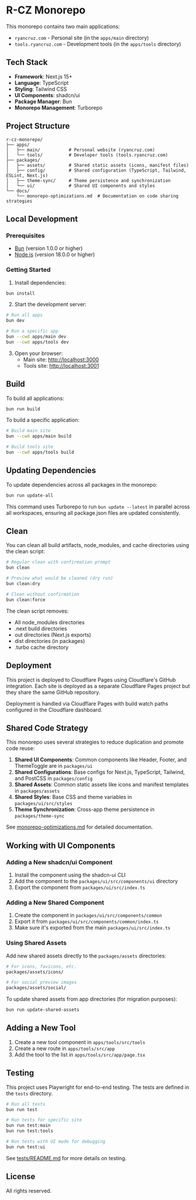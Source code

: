 # R-CZ Monorepo

This monorepo contains two main applications:

- `ryancruz.com` - Personal site (in the `apps/main` directory)
- `tools.ryancruz.com` - Development tools (in the `apps/tools` directory)

## Tech Stack

- **Framework**: Next.js 15+
- **Language**: TypeScript
- **Styling**: Tailwind CSS
- **UI Components**: shadcn/ui
- **Package Manager**: Bun
- **Monorepo Management**: Turborepo

## Project Structure

```
r-cz-monorepo/
├── apps/
│   ├── main/           # Personal website (ryancruz.com)
│   └── tools/          # Developer tools (tools.ryancruz.com)
├── packages/
│   ├── assets/         # Shared static assets (icons, manifest files)
│   ├── config/         # Shared configuration (TypeScript, Tailwind, ESLint, Next.js)
│   ├── theme-sync/     # Theme persistence and synchronization
│   └── ui/             # Shared UI components and styles
└── docs/
    └── monorepo-optimizations.md  # Documentation on code sharing strategies
```

## Local Development

### Prerequisites

- [Bun](https://bun.sh/) (version 1.0.0 or higher)
- [Node.js](https://nodejs.org/) (version 18.0.0 or higher)

### Getting Started

1. Install dependencies:

```bash
bun install
```

2. Start the development server:

```bash
# Run all apps
bun dev

# Run a specific app
bun --cwd apps/main dev
bun --cwd apps/tools dev
```

3. Open your browser:
   - Main site: [http://localhost:3000](http://localhost:3000)
   - Tools site: [http://localhost:3001](http://localhost:3001)

## Build

To build all applications:

```bash
bun run build
```

To build a specific application:

```bash
# Build main site
bun --cwd apps/main build

# Build tools site
bun --cwd apps/tools build
```

## Updating Dependencies

To update dependencies across all packages in the monorepo:

```bash
bun run update-all
```

This command uses Turborepo to run `bun update --latest` in parallel across all workspaces, ensuring all package.json files are updated consistently.

## Clean

You can clean all build artifacts, node_modules, and cache directories using the clean script:

```bash
# Regular clean with confirmation prompt
bun clean

# Preview what would be cleaned (dry run)
bun clean:dry

# Clean without confirmation
bun clean:force
```

The clean script removes:
- All node_modules directories
- .next build directories
- out directories (Next.js exports)
- dist directories (in packages)
- .turbo cache directory

## Deployment

This project is deployed to Cloudflare Pages using Cloudflare's GitHub integration. Each site is deployed as a separate Cloudflare Pages project but they share the same GitHub repository.

Deployment is handled via Cloudflare Pages with build watch paths configured in the Cloudflare dashboard.

## Shared Code Strategy

This monorepo uses several strategies to reduce duplication and promote code reuse:

1. **Shared UI Components**: Common components like Header, Footer, and ThemeToggle are in `packages/ui`
2. **Shared Configurations**: Base configs for Next.js, TypeScript, Tailwind, and PostCSS in `packages/config`
3. **Shared Assets**: Common static assets like icons and manifest templates in `packages/assets`
4. **Shared Styles**: Base CSS and theme variables in `packages/ui/src/styles`
5. **Theme Synchronization**: Cross-app theme persistence in `packages/theme-sync`

See [monorepo-optimizations.md](./docs/monorepo-optimizations.md) for detailed documentation.

## Working with UI Components

### Adding a New shadcn/ui Component

1. Install the component using the shadcn-ui CLI
2. Add the component to the `packages/ui/src/components/ui` directory
3. Export the component from `packages/ui/src/index.ts`

### Adding a New Shared Component

1. Create the component in `packages/ui/src/components/common`
2. Export it from `packages/ui/src/components/common/index.ts`
3. Make sure it's exported from the main `packages/ui/src/index.ts`

### Using Shared Assets

Add new shared assets directly to the `packages/assets` directories:

```bash
# For icons, favicons, etc.
packages/assets/icons/

# For social preview images
packages/assets/social/
```

To update shared assets from app directories (for migration purposes):

```bash
bun run update-shared-assets
```

## Adding a New Tool

1. Create a new tool component in `apps/tools/src/tools`
2. Create a new route in `apps/tools/src/app`
3. Add the tool to the list in `apps/tools/src/app/page.tsx`

## Testing

This project uses Playwright for end-to-end testing. The tests are defined in the `tests` directory.

```bash
# Run all tests
bun run test

# Run tests for specific site
bun run test:main
bun run test:tools

# Run tests with UI mode for debugging
bun run test:ui
```

See [tests/README.md](./tests/README.md) for more details on testing.

## License

All rights reserved.
